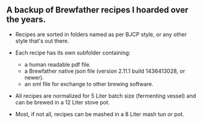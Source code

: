 ## A backup of Brewfather recipes I hoarded over the years.

- Recipes are sorted in folders named as per BJCP style, or any other style that's out there.

- Each recipe has its own subfolder containing:
  - a human readable pdf file.
  - a Brewfather native json file (version 2.11.1 build 1436413028, or newer).
  - an xml file for exchange to other brewing software.

- All recipes are normalized for 5 Liter batch size (fermenting vessel)
  and can be brewed in a 12 Liter stove pot.

- Most, if not all, recipes can be mashed in a 8 Liter mash tun or pot.
